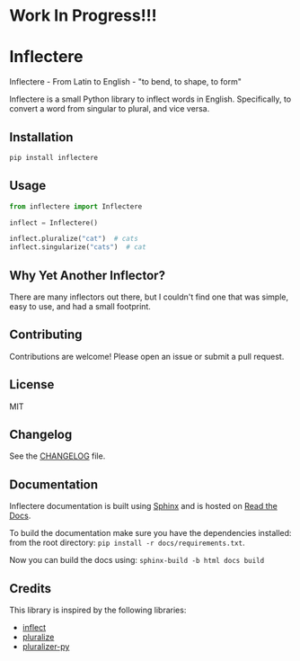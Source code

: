 # Work In Progress!!!

# Inflectere

Inflectere - From Latin to English - "to bend, to shape, to form"

Inflectere is a small Python library to inflect words in English.
Specifically, to convert a word from singular to plural, and vice versa.

## Installation

```bash
pip install inflectere
```

## Usage

```python
from inflectere import Inflectere

inflect = Inflectere()

inflect.pluralize("cat")  # cats
inflect.singularize("cats")  # cat
```

## Why Yet Another Inflector?

There are many inflectors out there, but I couldn't find one that
was simple, easy to use, and had a small footprint.

## Contributing

Contributions are welcome! Please open an issue or submit a pull request.

## License

MIT

## Changelog

See the [CHANGELOG](CHANGELOG.md) file.

## Documentation

Inflectere documentation is built using [Sphinx](https://www.sphinx-doc.org) and is hosted on [Read the Docs](https://readthedocs.org/).

To build the documentation make sure you have the dependencies installed: from the root directory: `pip install -r docs/requirements.txt`.

Now you can build the docs using: `sphinx-build -b html docs build`

## Credits

This library is inspired by the following libraries:

- [inflect](https://github.com/jaraco/inflect)
- [pluralize](https://github.com/plurals/pluralize)
- [pluralizer-py](https://github.com/weixu365/pluralizer-py)
